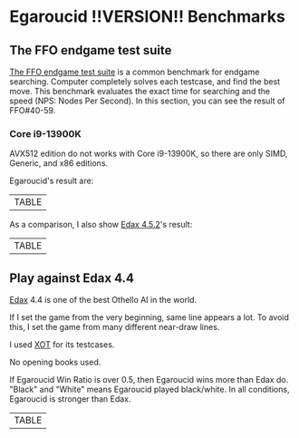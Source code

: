 # Egaroucid !!VERSION!! Benchmarks

## The FFO endgame test suite

[The FFO endgame test suite](http://radagast.se/othello/ffotest.html) is a common benchmark for endgame searching. Computer completely solves each testcase, and find the best move. This benchmark evaluates the exact time for searching and the speed (NPS: Nodes Per Second). In this section, you can see the result of FFO#40-59.

### Core i9-13900K

AVX512 edition do not works with Core i9-13900K, so there are only SIMD, Generic, and x86 editions.

Egaroucid's result are:

<div class="table_wrapper">
<table>
<tr><td>TABLE</td></tr>
</table>
</div>

As a comparison, I also show [Edax 4.5.2](https://github.com/okuhara/edax-reversi-AVX/releases/tag/v4.5.2)'s result:

<div class="table_wrapper">
<table>
<tr><td>TABLE</td></tr>
</table>
</div>








## Play against Edax 4.4

[Edax](https://github.com/abulmo/edax-reversi/releases/tag/v4.4) 4.4 is one of the best Othello AI in the world.

If I set the game from the very beginning, same line appears a lot. To avoid this, I set the game from many different near-draw lines.

I used [XOT](https://berg.earthlingz.de/xot/index.php) for its testcases.

No opening books used.

If Egaroucid Win Ratio is over 0.5, then Egaroucid wins more than Edax do. "Black" and "White" means Egaroucid played black/white. In all conditions, Egaroucid is stronger than Edax.

<div class="table_wrapper">
<table>
<tr><td>TABLE</td></tr>
</table>
</div>



